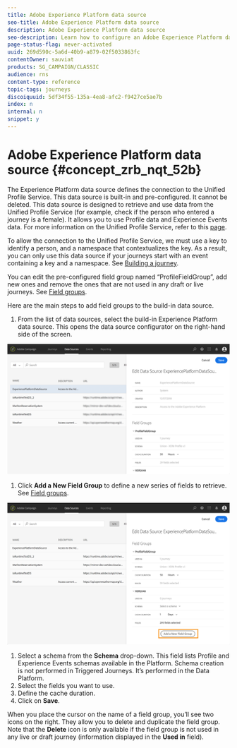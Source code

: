 ```yaml
---
title: Adobe Experience Platform data source 
seo-title: Adobe Experience Platform data source 
description: Adobe Experience Platform data source 
seo-description: Learn how to configure an Adobe Experience Platform data source 
page-status-flag: never-activated
uuid: 269d590c-5a6d-40b9-a879-02f5033863fc
contentOwner: sauviat
products: SG_CAMPAIGN/CLASSIC
audience: rns
content-type: reference
topic-tags: journeys
discoiquuid: 5df34f55-135a-4ea8-afc2-f9427ce5ae7b
index: n
internal: n
snippet: y
---
```


# Adobe Experience Platform data source {#concept_zrb_nqt_52b}

The Experience Platform data source defines the connection to the Unified Profile Service. This data source is built-in and pre-configured. It cannot be deleted. This data source is designed to retrieve and use data from the Unified Profile Service (for example, check if the person who entered a journey is a female). It allows you to use Profile data and Experience Events data. For more information on the Unified Profile Service, refer to this [page](https://www.adobe.io/apis/cloudplatform/dataservices/profile-identity-segmentation/profile-identity-segmentation-services.html#!api-specification/markdown/narrative/technical_overview/unified_profile_architectural_overview/unified_profile_architectural_overview.md).

To allow the connection to the Unified Profile Service, we must use a key to identify a person, and a namespace that contextualizes the key. As a result, you can only use this data source if your journeys start with an event containing a key and a namespace. See [Building a journey](../building-journeys/journey.md#concept_gq5_sqt_52b).

You can edit the pre-configured field group named “ProfileFieldGroup”, add new ones and remove the ones that are not used in any draft or live journeys. See [Field groups](../datasource/dsfield.md#concept_ntl_ypt_52b).

Here are the main steps to add field groups to the build-in data source.

1. From the list of data sources, select the build-in Experience Platform data source.
    This opens the data source configurator on the right-hand side of the screen.

 ![](../assets/journey23.png)

1. Click **Add a New Field Group** to define a new series of fields to retrieve. See [Field groups](../datasource/dsfield.md#concept_ntl_ypt_52b).

 ![](../assets/journey24.png)

1. Select a schema from the **Schema** drop-down. This field lists Profile and Experience Events schemas available in the Platform. Schema creation is not performed in Triggered Journeys. It’s performed in the Data Platform.
1. Select the fields you want to use.
1. Define the cache duration.
1. Click on **Save**.

When you place the cursor on the name of a field group, you’ll see two icons on the right. They allow you to delete and duplicate the field group. Note that the **Delete** icon is only available if the field group is not used in any live or draft journey (information displayed in the **Used in** field).
